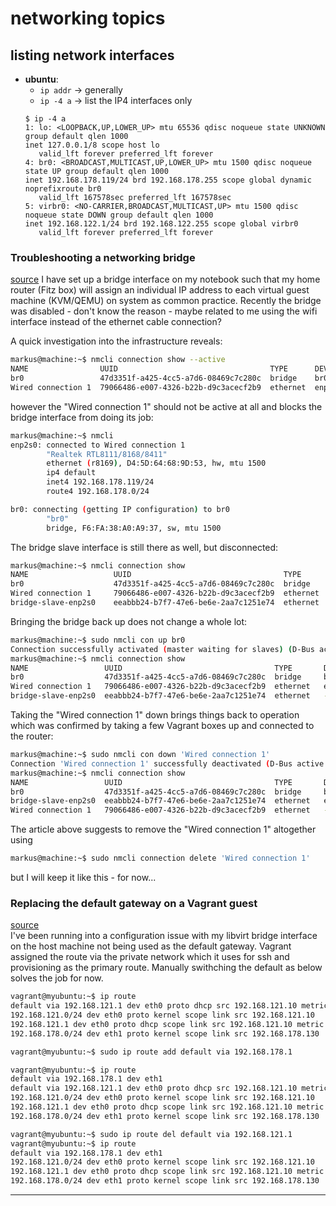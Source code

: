 # networking topics

## listing network interfaces
- **ubuntu**: 
    - `ip addr` &rightarrow; generally
    - `ip -4 a` &rightarrow; list the IP4 interfaces only
    ```
    $ ip -4 a  
    1: lo: <LOOPBACK,UP,LOWER_UP> mtu 65536 qdisc noqueue state UNKNOWN group default qlen 1000
    inet 127.0.0.1/8 scope host lo
       valid_lft forever preferred_lft forever
    4: br0: <BROADCAST,MULTICAST,UP,LOWER_UP> mtu 1500 qdisc noqueue state UP group default qlen 1000
    inet 192.168.178.119/24 brd 192.168.178.255 scope global dynamic noprefixroute br0
       valid_lft 167578sec preferred_lft 167578sec
    5: virbr0: <NO-CARRIER,BROADCAST,MULTICAST,UP> mtu 1500 qdisc noqueue state DOWN group default qlen 1000
    inet 192.168.122.1/24 brd 192.168.122.255 scope global virbr0
       valid_lft forever preferred_lft forever
    ```

### Troubleshooting a networking bridge
[source](https://www.cyberciti.biz/faq/ubuntu-20-04-add-network-bridge-br0-with-nmcli-command/)
I have set up a bridge interface on my notebook such that my home router (Fitz box) will assign an 
individual IP address to each virtual guest machine (KVM/QEMU) on system as common practice. 
Recently the bridge was disabled - don't know the reason - maybe related to me using the wifi interface 
instead of the ethernet cable connection?

A quick investigation into the infrastructure reveals:
```bash
markus@machine:~$ nmcli connection show --active
NAME                UUID                                  TYPE      DEVICE 
br0                 47d3351f-a425-4cc5-a7d6-08469c7c280c  bridge    br0    
Wired connection 1  79066486-e007-4326-b22b-d9c3acecf2b9  ethernet  enp2s0
```
however the "Wired connection 1" should not be active at all and blocks the bridge interface from doing its job:
```bash
markus@machine:~$ nmcli 
enp2s0: connected to Wired connection 1
        "Realtek RTL8111/8168/8411"
        ethernet (r8169), D4:5D:64:68:9D:53, hw, mtu 1500
        ip4 default
        inet4 192.168.178.119/24
        route4 192.168.178.0/24

br0: connecting (getting IP configuration) to br0
        "br0"
        bridge, F6:FA:38:A0:A9:37, sw, mtu 1500
```
The bridge slave interface is still there as well, but disconnected:
```bash
markus@machine:~$ nmcli connection show
NAME                   UUID                                  TYPE       DEVICE 
br0                    47d3351f-a425-4cc5-a7d6-08469c7c280c  bridge     br0    
Wired connection 1     79066486-e007-4326-b22b-d9c3acecf2b9  ethernet   enp2s0 
bridge-slave-enp2s0    eeabbb24-b7f7-47e6-be6e-2aa7c1251e74  ethernet   --    
```
Bringing the bridge back up does not change a whole lot:
```bash
markus@machine:~$ sudo nmcli con up br0
Connection successfully activated (master waiting for slaves) (D-Bus active path: /org/freedesktop/NetworkManager/ActiveConnection/3)
markus@machine:~$ nmcli connection show
NAME                 UUID                                  TYPE       DEVICE 
br0                  47d3351f-a425-4cc5-a7d6-08469c7c280c  bridge     br0    
Wired connection 1   79066486-e007-4326-b22b-d9c3acecf2b9  ethernet   enp2s0 
bridge-slave-enp2s0  eeabbb24-b7f7-47e6-be6e-2aa7c1251e74  ethernet   --     
```
Taking the "Wired connection 1" down brings things back to operation which was confirmed by taking a few Vagrant 
boxes up and connected to the router:
```bash
markus@machine:~$ sudo nmcli con down 'Wired connection 1'
Connection 'Wired connection 1' successfully deactivated (D-Bus active path: /org/freedesktop/NetworkManager/ActiveConnection/2)
markus@machine:~$ nmcli connection show
NAME                 UUID                                  TYPE       DEVICE 
br0                  47d3351f-a425-4cc5-a7d6-08469c7c280c  bridge     br0    
bridge-slave-enp2s0  eeabbb24-b7f7-47e6-be6e-2aa7c1251e74  ethernet   enp2s0
Wired connection 1   79066486-e007-4326-b22b-d9c3acecf2b9  ethernet   --    
```
The article above suggests to remove the "Wired connection 1" altogether using
```bash
markus@machine:~$ sudo nmcli connection delete 'Wired connection 1'
```
but I will keep it like this - for now...


### Replacing the default gateway on a Vagrant guest
[source](https://www.cyberciti.biz/faq/howto-debian-ubutnu-set-default-gateway-ipaddress/)  
I've been running into a configuration issue with my libvirt bridge interface on the host machine not being used as 
the default gateway. Vagrant assigned the route via the private network which it uses for ssh 
and provisioning as the primary route. Manually swithching the default as below solves the job for now.
``` bash
vagrant@myubuntu:~$ ip route
default via 192.168.121.1 dev eth0 proto dhcp src 192.168.121.10 metric 100 
192.168.121.0/24 dev eth0 proto kernel scope link src 192.168.121.10 
192.168.121.1 dev eth0 proto dhcp scope link src 192.168.121.10 metric 100 
192.168.178.0/24 dev eth1 proto kernel scope link src 192.168.178.130

vagrant@myubuntu:~$ sudo ip route add default via 192.168.178.1

vagrant@myubuntu:~$ ip route
default via 192.168.178.1 dev eth1 
default via 192.168.121.1 dev eth0 proto dhcp src 192.168.121.10 metric 100 
192.168.121.0/24 dev eth0 proto kernel scope link src 192.168.121.10 
192.168.121.1 dev eth0 proto dhcp scope link src 192.168.121.10 metric 100 
192.168.178.0/24 dev eth1 proto kernel scope link src 192.168.178.130

vagrant@myubuntu:~$ sudo ip route del default via 192.168.121.1
vagrant@myubuntu:~$ ip route
default via 192.168.178.1 dev eth1 
192.168.121.0/24 dev eth0 proto kernel scope link src 192.168.121.10 
192.168.121.1 dev eth0 proto dhcp scope link src 192.168.121.10 metric 100 
192.168.178.0/24 dev eth1 proto kernel scope link src 192.168.178.130
```

---
